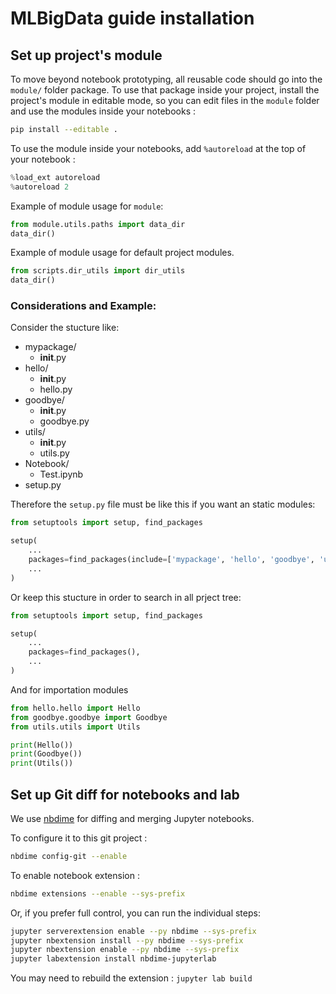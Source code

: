 # MLBigData guide installation

## Set up project's module

To move beyond notebook prototyping, all reusable code should go into the `module/` folder package. To use that package inside your project, install the project's module in editable mode, so you can edit files in the `module` folder and use the modules inside your notebooks :

```bash
pip install --editable .
```

To use the module inside your notebooks, add `%autoreload` at the top of your notebook :

```python
%load_ext autoreload
%autoreload 2
```

Example of module usage for `module`: 

```python
from module.utils.paths import data_dir
data_dir()
```
Example of module usage for default project modules.

```python
from scripts.dir_utils import dir_utils
data_dir()
```

### Considerations and Example:

Consider the stucture like: 

- mypackage/
    - __init__.py
- hello/
    - __init__.py
    - hello.py
- goodbye/
    - __init__.py
    - goodbye.py
- utils/
    - __init__.py
    - utils.py
- Notebook/
    - Test.ipynb
- setup.py

Therefore the `setup.py` file must be like this if you want an static modules:

```python
from setuptools import setup, find_packages

setup(
    ...
    packages=find_packages(include=['mypackage', 'hello', 'goodbye', 'utils']),
    ...
)
```

Or keep this stucture in order to search in all prject tree: 

```python
from setuptools import setup, find_packages

setup(
    ...
    packages=find_packages(),
    ...
)
```

And for importation modules

```python
from hello.hello import Hello
from goodbye.goodbye import Goodbye
from utils.utils import Utils

print(Hello())
print(Goodbye())
print(Utils())

```
## Set up Git diff for notebooks and lab

We use [nbdime](https://nbdime.readthedocs.io/en/stable/index.html) for diffing and merging Jupyter notebooks.

To configure it to this git project :

```bash
nbdime config-git --enable
```

To enable notebook extension :

```bash
nbdime extensions --enable --sys-prefix
```

Or, if you prefer full control, you can run the individual steps:

```bash
jupyter serverextension enable --py nbdime --sys-prefix
jupyter nbextension install --py nbdime --sys-prefix
jupyter nbextension enable --py nbdime --sys-prefix
jupyter labextension install nbdime-jupyterlab
```

You may need to rebuild the extension : `jupyter lab build`